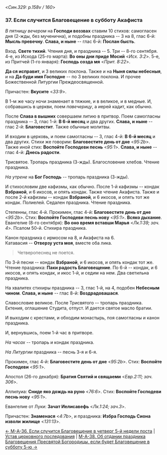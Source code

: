 
<*Син.329: p.158v / 160*>

### 37. Если случится Благовещение в субботу Акафиста 

*В пятницу вечером* на **Господи воззвах** ставим 10 стихов: 
самогласен дня (2-жды, без мученична), и подобны праздника -- 3 на 8,
глас 6-й: **Мысль превечну**.
**Слава, и ныне** -- глас 6-й: **Послан бысть**.

Вход. **Свете тихий**. Чтения дня, и праздника -- 5. 
Три -- 8-го сентября. 
4-е, из Исхода (25-го марта): **Во оны дни приде Мосий** <*Исх. 3:2*>.
5-е, из Притчей (1-го января): **Господь созда мя** <*Прит. 8:22*>. 

**Да ся исправит**, и 3 великих поклона. Также и на **Ныня силы небесныя**, 
и на **Да буди имя Господне** -- по 3 великих поклона. 
И прочее Божественной Литургии Преждеосвященной.

Причастен: **Вкусите** <*33:9*>.

В 1-м же часу ночи знаменает в тяжкие, и в великое, и в медные. 
И, собравшись в церкви, поем *павечерицу*, а иерей кадит, как обычно. 

После **Слава в вышних** совершаем литию в притвор. Поем самогласны праздника -- 3, 
глас 1-й: **В 6-й месяц** и два других. 
**Слава, и ныне** -- глас 2-й: **Благовестит**. 
Также обычные молитвы. 

И входим в церковь, и поем самогласны -- 3, глас 4-й: **В 6-й месяц** и два других.
Стихи же говорим: **Благовестите день от дне** <*95:2b*>.
Также иной стих:  **Воспойте Господеви песнь** <*95:1*>. 
**Слава, и ныне** -- глас 4-й: **Днесь радости**. 

Трисвятое. Тропарь праздника (3-жды). 
Благословение хлебов. Чтение праздника. 

*На утрене* на **Бог Господь** -- тропарь праздника (3-жды). 

И стихословим две кафизмы, как обычно. 
После 1-й кафизмы -- кондак **Взбраной**, и 6 икосов, и опять кондак. 
Также чтение Акафиста. 
Также и после 2-й кафизмы -- кондак **Взбраной**, и 6 икосов, и опять тот же кондак.
Полиелей. Седален праздника. Чтение праздника. 

Степенны, глас 4-й. Прокимен, глас 4-й: **Благовестите день от дне** <*95:2b*>.
Стих: **Воспойте Господеви песнь нову** <*95:1*>.
**Всяко дыхание**. 
Евангелие (8-го сентября): **Во оно время вставши Марья** <*Лк.1:39; зач. 4*>.
Псалом 50-й. Стихира праздника.

Канон праздника с ирмосом на 8, и Акафиста на 6.  
Катавасия -- **Отверзу уста моя**, вместе оба лика.

> Четверопеснец не поется.

По 3-й песни -- кондак **Взбраной**, и 6 икосов, и опять кондак тот же.
Чтение праздника: **Паки радость Благовещение**.
По 6-й -- кондак, и 6 икосов, и опять кондак, и икос 1-й, и седим на нем.
Два светильна праздника.

На хвалитех стихиры праздника -- 3, глас 1-й, на 4, подобен **Небесным чином**.
**Слава, и ныне** -- глас 8-й: **Воздрадовашася**.

Славословие великое.
После Трисвятого -- тропарь праздника.  
Ектения, оглашение Студита, отпуст.
И дается святое масло братии. 

И выходим с крестами, и обходим монастырь, поя самогласны и канон праздника. 

И, вернувшись, поем 1-й час в притворе.

*На часах* -- тропарь и кондак праздника. 

*На Литургии* праздника -- песнь 3-я и 6-я.

Прокимен, глас 4-й: **Благовестите день от дне** <*95:2b*>.
Стих: **Воспойте Господеви** <*95:1*>.

Апостол (26-го декабря): **Братия Святий и свящаеми** <*Евр.2:11; зач. 306*>.

Аллилуиа: **Сниде яко дождь на руно** <*76:6*>. 
Стих: **Воспойте Господеви песнь нову** <*95:1*>.

Евангелие от Луки: **Зачат Иелисавефь** <*Лк.1:24; зач.3*>.

Причастен: **Знаменася** <*4:7b*>,
и праздника: **Избра Господь Сиона изволи жилище** <*131:13*>.

[← М-A-36. Если случится Благовещение в четверг 5-й недели поста](m_a_036.md)
| [Устав церковного последования](README.md)
| [М-A-38. Об отдании праздника Благовещения Пресвятой Богородицы, если будет Благовещение в субботу 5-ю →](m_a_038.md)
